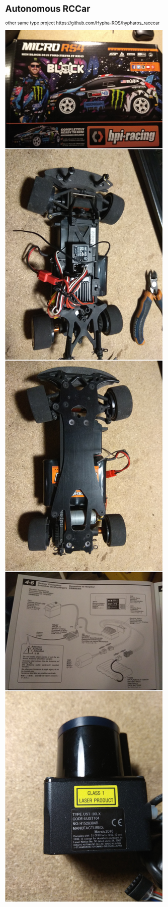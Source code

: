 # Autonomous RCCar

other same type project
<https://github.com/Hypha-ROS/hypharos_racecar>

<img src="images/rccar_box.jpg" width="500"/>

<img src="images/rccar_top.jpg" width="500"/>

<img src="images/rccar_bottom.jpg" width="500"/>

<img src="images/rccar_data.jpg" width="500"/>

<img src="images/hokuyo.jpg" width="500"/>